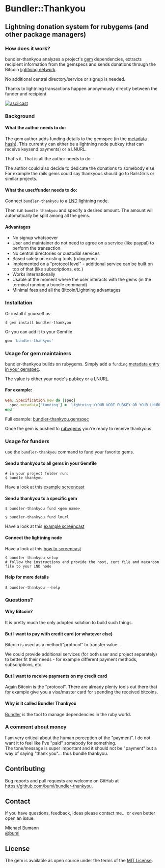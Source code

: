

# Bundler::Thankyou
## Lightning donation system for rubygems (and other package managers)

### How does it work?

bundler-thankyou analyzes a project's [gem](https://rubygems.org/) dependencies, extracts recipient information from the gemspecs and sends donations through the Bitcoin [lightning network](http://lightning.network/). 

No additional central directory/service or signup is needed.

Thanks to lightning transactions happen anonymously directly between the funder and recipient.

[![asciicast](https://asciinema.org/a/9MfCfcKLaKu4mp4lT9w4XHr2d.svg)](https://asciinema.org/a/9MfCfcKLaKu4mp4lT9w4XHr2d?autoplay=1)

### Background

#### What the author needs to do:

The gem author adds funding details to the gemspec (in the [metadata hash](https://guides.rubygems.org/specification-reference/#metadata)). This currently can either be a lightning node pubkey (that can receive keysend payments) or a LNURL.

That's it. That is all the author needs to do. 

The author could also decide to dedicate the donations to somebody else. For example the rails gems could say thankyous should go to RailsGirls or similar projects. 


#### What the user/funder needs to do:

Connect `bundler-thankyou` to a [LND](https://github.com/lightningnetwork/lnd) lightning node.

Then run `bundle thankyou` and specify a desired amount. The amount will automatically be split among all the gems.

#### Advantages

* No signup whatsoever
* User and maintainer do not need to agree on a service (like paypal) to perform the transaction
* No central directories or custodial services
* Based solely on existing tools (rubygems)
* Implemented on a "protocol level" - additional service can be built on top of that (like subscriptions, etc.)
* Works internationally
* Usable at the moment where the user interacts with the gems (in the terminal running a bundle command)
* Minimal fees and all the Bitcoin/Lightning advantages



### Installation

Or install it yourself as:

    $ gem install bundler-thankyou

Or you can add it to your Gemfile

```ruby
gem 'bundler-thankyou'
```

### Usage for gem maintainers

bundler-thankyou builds on rubygems. Simply add a `funding` [metadata entry in your gemspec](https://guides.rubygems.org/specification-reference/#metadata).

The value is either your node's pubkey or a LNURL. 

#### For example:

```ruby
Gem::Specification.new do |spec|
  spec.metadata['funding'] = 'lightning:<YOUR NODE PUBKEY OR YOUR LNURL'
end
```

Full example: [bundler-thankyou.gemspec](https://github.com/bumi/bundler-thankyou/blob/01094cc4333be6ce65888de6ba0c4b1ff31ee384/bundler-thankyou.gemspec#L18)

Once the gem is pushed to [rubygems](https://rubygems.org) you're ready to receive thankyous.


### Usage for funders

use the `bundler-thankyou` command to fund your favorite gems. 

#### Send a thankyou to all gems in your Gemfile

    # in your project folder run:
    $ bundle thankyou 

Have a look at this [example screencast](https://asciinema.org/a/9MfCfcKLaKu4mp4lT9w4XHr2d)

#### Send a thankyou to a specific gem

    $ bundler-thankyou fund <gem name>
    
    $ bundler-thankyou fund lnurl
    
Have a look at this [example screencast](https://asciinema.org/a/Aki6htjyMcl3MbIWNUv7S1YgH)


#### Connect the lightning node

Have a look at this [how to screencast](https://asciitinyformsnema.org/a/0SefAba4EH9mtFq8V5lazH4yh)

    $ bundler-thankyou setup
    # follow the instructions and provide the host, cert file and macaroon file to your LND node


#### Help for more details

    $ bundler-thankyou --help


### Questions?

#### Why Bitcoin? 

It is pretty much the only adopted solution to build such things.

#### But I want to pay with credit card (or whatever else)

Bitcoin is used as a method/"protocol" to transfer value. 

We could provide additional services (for both user and project separately) to better fit their needs - for example different payment methods, subscriptions, etc. 

#### But I want to receive payments on my credit card

Again Bitcoin is the "protocol". There are already plenty tools out there that for example give you a visa/master card for spending the received bitcoins. 

#### Why is it called Bundler Thankyou

[Bundler](https://bundler.io/) is the tool to manage dependencies in the ruby world.


### A comment about money

I am very critical about the human perception of the "payment". I do not want it to feel like I've "paid" somebody for something.   
The tone/message is super important and it should not be "payment" but a way of saying "thank you"... thus bundle thankyou. 


## Contributing

Bug reports and pull requests are welcome on GitHub at https://github.com/bumi/bundler-thankyou.


## Contact

If you have questions, feedback, ideas please contact me... or even better open an issue. 

Michael Bumann  
[@bumi](http://twitter.com/bumi)  

## License

The gem is available as open source under the terms of the [MIT License](https://opensource.org/licenses/MIT).
